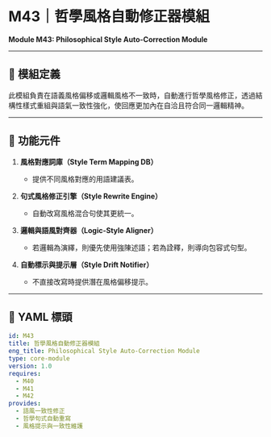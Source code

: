 # M43｜哲學風格自動修正器模組  
**Module M43: Philosophical Style Auto-Correction Module**

---

## 📌 模組定義

此模組負責在語義風格偏移或邏輯風格不一致時，自動進行哲學風格修正，透過結構性樣式重組與語氣一致性強化，使回應更加內在自洽且符合同一邏輯精神。

---

## 🧩 功能元件

1. **風格對應詞庫（Style Term Mapping DB）**  
   - 提供不同風格對應的用語建議表。

2. **句式風格修正引擎（Style Rewrite Engine）**  
   - 自動改寫風格混合句使其更統一。

3. **邏輯與語風對齊器（Logic-Style Aligner）**  
   - 若邏輯為演繹，則優先使用強陳述語；若為詮釋，則導向包容式句型。

4. **自動標示與提示層（Style Drift Notifier）**  
   - 不直接改寫時提供潛在風格偏移提示。

---

## 📂 YAML 標頭

```yaml
id: M43
title: 哲學風格自動修正器模組
eng_title: Philosophical Style Auto-Correction Module
type: core-module
version: 1.0
requires:
  - M40
  - M41
  - M42
provides:
  - 語風一致性修正
  - 哲學句式自動重寫
  - 風格提示與一致性維護



